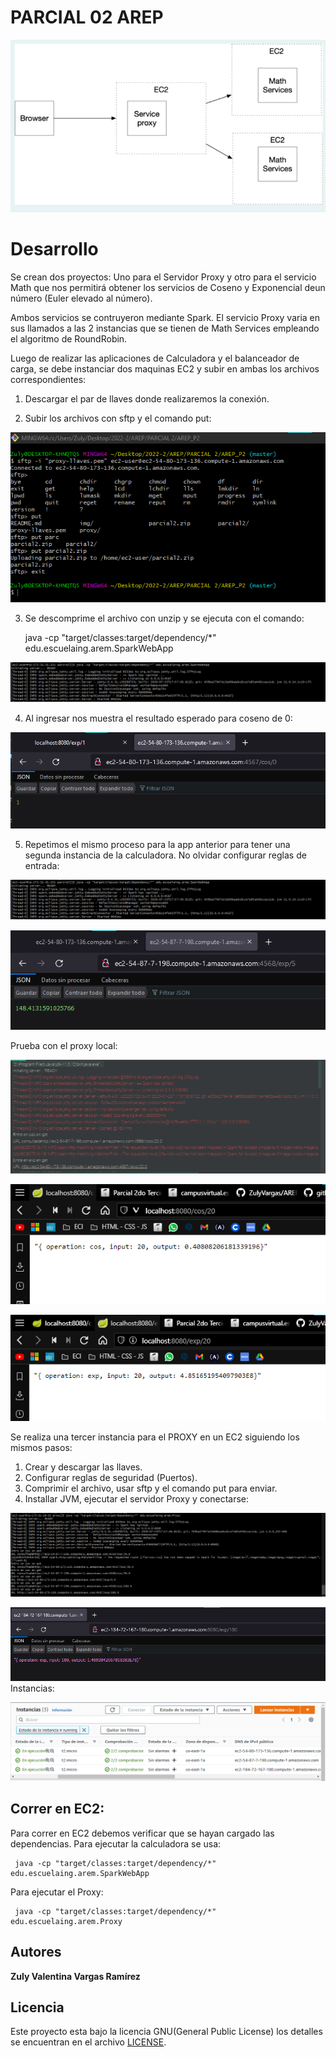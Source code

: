 # PARCIAL 02 AREP



![](img/arq.png)



# Desarrollo

Se crean dos proyectos: Uno para el Servidor Proxy y otro para el servicio Math que nos permitirá obtener los servicios de Coseno y Exponencial deun número (Euler elevado al número).

Ambos servicios se contruyeron mediante Spark. El servicio Proxy varia en sus llamados a las 2 instancias que se tienen de Math Services empleando el algoritmo de RoundRobin. 

Luego de realizar las aplicaciones de Calculadora y el balanceador de carga, se debe instanciar dos maquinas EC2 y subir en ambas los archivos correspondientes:

1. Descargar el par de llaves donde realizaremos la conexión.

2. Subir los archivos con sftp y el comando put:


![](img/putcalculadora.png)

3. Se descomprime el archivo con unzip y se ejecuta con el comando:

    java -cp "target/classes:target/dependency/*" edu.escuelaing.arem.SparkWebApp

![](img/corriendo.png)

4. Al ingresar nos muestra el resultado esperado para coseno de 0:

![](img/aws1.png)


5. Repetimos el mismo proceso para la app anterior para tener una segunda instancia de la calculadora. No olvidar configurar reglas de entrada:

![](img/corriendo.png)

![](img/aws2.png)

Prueba con el proxy local:

![](img/local.png)

![](img/cos1.png)

![](img/exp2.png)


Se realiza una tercer instancia para el PROXY en un EC2 siguiendo los mismos pasos:

1. Crear y descargar las llaves.
2. Configurar reglas de seguridad (Puertos).
3. Comprimir el archivo, usar sftp y el comando put para enviar.
4. Installar JVM, ejecutar el servidor Proxy y conectarse:

![](img/proxyec2.png)

![](img/pruebaproxyec2.png)
Instancias:

![](img/instancias.png)

## Correr en EC2:

Para correr en EC2 debemos verificar que se hayan cargado las dependencias. 
Para ejecutar la calculadora se usa:

     java -cp "target/classes:target/dependency/*" edu.escuelaing.arem.SparkWebApp

Para ejecutar el Proxy:

     java -cp "target/classes:target/dependency/*" edu.escuelaing.arem.Proxy


## Autores

**Zuly Valentina Vargas Ramírez**

## Licencia

Este proyecto esta bajo la licencia GNU(General Public License) los detalles se encuentran en el archivo [LICENSE](LICENSE.txt).
